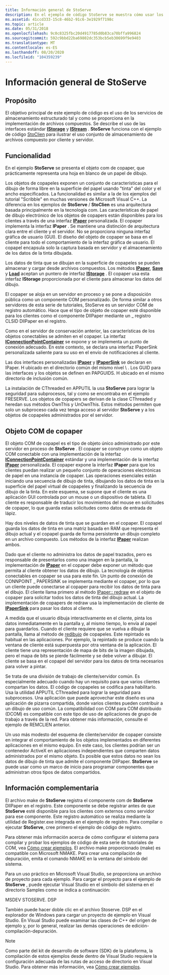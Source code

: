 ```yaml
---
title: Información general de StoServe
description: En el ejemplo de código StoServe se muestra cómo usar los servicios de almacenamiento estructurado tal y como se proporciona en la implementación de archivos compuestos. Se describe el uso de las interfaces estándar IStorage y IStream.
ms.assetid: 41ccd333-15c8-46b2-91c6-3e1929f7198c
ms.topic: article
ms.date: 05/31/2018
ms.openlocfilehash: 9c0c8325fbc20d4917785d0b83ca70bffa996824
ms.sourcegitcommit: 592c9bbd22ba69802dc353bcb5eb30699f9e9403
ms.translationtype: MT
ms.contentlocale: es-ES
ms.lasthandoff: 08/20/2020
ms.locfileid: "104359239"
---
```

# <a name="stoserve-overview"></a>Información general de StoServe

## <a name="purpose"></a>Propósito

El objetivo principal de este ejemplo de código es el uso de los servicios de almacenamiento estructurado tal y como se proporciona en la implementación de archivos compuestos. Se describe el uso de las interfaces estándar [**IStorage**](/windows/desktop/api/Objidl/nn-objidl-istorage) y [**IStream**](/windows/desktop/api/Objidl/nn-objidl-istream) . **StoServe** funciona con el ejemplo de código [StoClien](structured-storage-client-sample--stoclien-.md) para ilustrar el uso conjunto de almacenamiento de archivos compuesto por cliente y servidor.

## <a name="functionality"></a>Funcionalidad

En el ejemplo **StoServe** se presenta el objeto com de copaper, que prácticamente representa una hoja en blanco de un papel de dibujo.

Los objetos de copapeles exponen un conjunto de características para el dibujo de forma libre en la superficie del papel usando "tinta" del color y el ancho especificados. La funcionalidad es similar a la de los ejemplos del tutorial "Scribble" en muchas versiones de Microsoft Visual C++. La diferencia en los ejemplos de **StoServe** / **StoClien** es una arquitectura basada principalmente en la tecnología com. Las características de papel de dibujo electrónico de los objetos de copapers están disponibles para los clientes a través de una interfaz [**IPaper**](ipaper-methods.md) personalizada. El copaper implementa la interfaz **IPaper** . Se mantiene una distinción de arquitectura clara entre el cliente y el servidor. No se proporciona ninguna interfaz gráfica de usuario (GUI). El diseño del objeto de copaper se basa en el cliente para todo el comportamiento de la interfaz gráfica de usuario. El copapel encapsula solo la captura basada en servidor y el almacenamiento de los datos de la tinta dibujada.

Los datos de tinta que se dibujan en la superficie de copapeles se pueden almacenar y cargar desde archivos compuestos. Los métodos [**IPaper**](ipaper-methods.md), [**Save**](ipaper--save.md) y [**Load**](ipaper--load.md) aceptan un puntero de interfaz [**IStorage**](/windows/desktop/api/Objidl/nn-objidl-istorage) . El copaper usa esta interfaz **IStorage** proporcionada por el cliente para almacenar los datos del dibujo.

El copaper se aloja en un servidor en proceso y se pone a disposición pública como un componente COM personalizado. De forma similar a otros servidores de esta serie de tutoriales, StoServe es un servidor COM de registro automático. Hace que el tipo de objeto de copaper esté disponible para los clientes como el componente DllPaper mediante un \_ registro CLSID DllPaper en el registro.

Como en el servidor de conservación anterior, las características de los objetos conectables se admiten en el copaper. La interfaz [**IConnectionPointContainer**](/windows/win32/api/ocidl/nn-ocidl-iconnectionpointcontainer) se expone y se implementa un punto de conexión adecuado. En este contexto, se declara una interfaz IPaperSink personalizada saliente para su uso en el envío de notificaciones al cliente.

Las dos interfaces personalizadas [**IPaper**](ipaper-methods.md) y [**IPaperSink**](ipapersink-methods.md) se declaran en IPaper. H ubicado en el directorio común del mismo nivel \\ . Los GUID para las interfaces y los objetos se definen en PAPGUIDS. H ubicado en el mismo directorio de inclusión común.

La instalación de CThreaded en APPUTIL la usa **StoServe** para lograr la seguridad para subprocesos, tal y como se encontraba en el ejemplo FRESERVE. Los objetos de copapers se derivan de la clase CThreaded y heredan sus métodos OwnThis y UnOwnThis. Estos métodos permiten que solo un subproceso cada vez tenga acceso al servidor **StoServe** y a los objetos de copapeles administrados por el servidor.

## <a name="copaper-com-object"></a>Objeto COM de copaper

El objeto COM de copapel es el tipo de objeto único administrado por este servidor en proceso de **StoServe** . El copaper se construye como un objeto COM conectable con una implementación de la interfaz [**IConnectionPointContainer**](/windows/win32/api/ocidl/nn-ocidl-iconnectionpointcontainer) estándar y una implementación de la interfaz [**IPaper**](ipaper-methods.md) personalizada. El copaper expone la interfaz **IPaper** para que los clientes puedan realizar un pequeño conjunto de operaciones electrónicas de papel en una instancia de copaper. Las operaciones esenciales están iniciando una secuencia de dibujo de tinta, dibujando los datos de tinta en la superficie del papel virtual de copapeles y finalizando la secuencia de dibujo de la tinta. En este esquema, se supone que el cliente es una aplicación GUI controlada por un mouse o un dispositivo de tableta. El cliente es responsable de traducir los movimientos del mouse en solicitudes de copaper, lo que guarda estas solicitudes como datos de entrada de lápiz.

Hay dos niveles de datos de tinta que se guardan en el copaper. El copapel guarda los datos de tinta en una matriz basada en RAM que representa el dibujo actual y el copapel guarda de forma persistente un dibujo completo en un archivo compuesto. Los métodos de la interfaz [**IPaper**](ipaper-methods.md) realizan ambos.

Dado que el cliente no administra los datos de papel trazados, pero es responsable de presentarlos como una imagen en la pantalla, la implementación de [**IPaper**](ipaper-methods.md) en el copaper debe exponer un método que permita al cliente obtener los datos de dibujo. La tecnología de objetos conectables en copaper se usa para este fin. Un punto de conexión de CONNPOINT \_ PAPERSINK se implementa mediante el copaper, por lo que un cliente puede conectarse al copaper para recibir los datos de tinta para el dibujo. El cliente llama primero al método [IPaper:: redraw](ipaper--redraw.md) en el objeto de copaper para solicitar todos los datos de tinta del dibujo actual. La implementación de copapers de redraw usa la implementación de cliente de [**IPaperSink**](ipapersink-methods.md) para pasar los datos al cliente.

A medida que el usuario dibuja interactivamente en el cliente, pinta los datos inmediatamente en la pantalla y, al mismo tiempo, lo envía al papel para guardarlos. Cuando el cliente requiere que se vuelva a dibujar la pantalla, llama al método de [redibujo](ipaper--redraw.md) de copapeles. Este repintado es habitual en las aplicaciones. Por ejemplo, la repintado se produce cuando la ventana de cliente está superpuesta por otra ventana de la aplicación. El cliente tiene una representación de mapa de bits de la imagen dibujada, pero el mapa de bits se pierde fácilmente y se debe volver a dibujar. El cliente se basa en el copapel del servidor para los datos de tinta necesarios para volver a pintar.

Se trata de una división de trabajo de cliente/servidor común. Es especialmente adecuado cuando hay un requisito para que varios clientes compartan los datos. El código de copapeles se codifica para habilitarlo. Usa la utilidad APPUTIL CThreaded para lograr la seguridad para subprocesos. Una aplicación que puede aprovechar este diseño es una aplicación de pizarra compartida, donde varios clientes pueden contribuir a un dibujo de uso común. La compatibilidad con COM para COM distribuido (DCOM) es compatible con este tipo de uso de aplicaciones de grupo de trabajo a través de la red. Para obtener más información, consulte el ejemplo de REMCLIEN anterior.

Un uso más modesto del esquema de cliente/servidor de copaper consiste en integrar el comportamiento de los objetos implementados en diferentes aplicaciones en el mismo equipo. En este caso, los clientes podrían ser un contenedor ActiveX en aplicaciones independientes que comparten datos administrados por el mismo objeto. Es posible que estos datos no sean los datos de dibujo de tinta que admite el componente DllPaper. **StoServe** se puede usar como un marco de inicio para programar componentes que administran otros tipos de datos compartidos.

## <a name="support-information"></a>Información complementaria

El archivo make de **StoServe** registra el componente com de **StoServe** DllPaper en el registro. Este componente se debe registrar antes de que **StoServe** esté disponible para los clientes com externos como servidor para ese componente. Este registro automático se realiza mediante la utilidad de Register.exe integrada en el ejemplo de registro. Para compilar o ejecutar **StoServe**, cree primero el ejemplo de código de registro.

Para obtener más información acerca de cómo configurar el sistema para compilar y probar los ejemplos de código de esta serie de tutoriales de COM, vea [Cómo crear ejemplos](how-to-build-samples.md). El archivo make proporcionado (make) es compatible con Microsoft NMAKE. Para crear una compilación de depuración, emita el comando NMAKE en la ventana del símbolo del sistema.

Para un uso práctico en Microsoft Visual Studio, se proporciona un archivo de proyecto para cada ejemplo. Para cargar el proyecto para el ejemplo de **StoServe** , puede ejecutar Visual Studio en el símbolo del sistema en el directorio Samples como se indica a continuación:

MSDEV STOSERVE. DSP

También puede hacer doble clic en el archivo Stoserve. DSP en el explorador de Windows para cargar un proyecto de ejemplo en Visual Studio. En Visual Studio puede examinar las clases de C++ del origen de ejemplo y, por lo general, realizar las demás operaciones de edición-compilación-depuración.

> [!Note]  
> Como parte del kit de desarrollo de software (SDK) de la plataforma, la compilación de estos ejemplos desde dentro de Visual Studio requiere la configuración adecuada de las rutas de acceso de directorio en Visual Studio. Para obtener más información, vea [Cómo crear ejemplos](how-to-build-samples.md).

 

 

 
